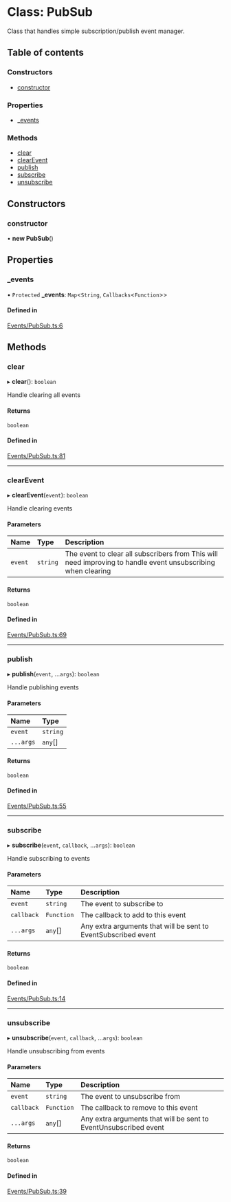 # Class: PubSub

Class that handles simple subscription/publish event manager.

## Table of contents

### Constructors

- [constructor](../wiki/PubSub#constructor)

### Properties

- [\_events](../wiki/PubSub#_events)

### Methods

- [clear](../wiki/PubSub#clear)
- [clearEvent](../wiki/PubSub#clearevent)
- [publish](../wiki/PubSub#publish)
- [subscribe](../wiki/PubSub#subscribe)
- [unsubscribe](../wiki/PubSub#unsubscribe)

## Constructors

### constructor

• **new PubSub**()

## Properties

### \_events

• `Protected` **\_events**: `Map`<`String`, `Callbacks`<`Function`\>\>

#### Defined in

[Events/PubSub.ts:6](https://github.com/JFenlonWork/MooD-Custom-CodeBase-Babel-Ts/blob/a03acf3/Code/src/Events/PubSub.ts#L6)

## Methods

### clear

▸ **clear**(): `boolean`

Handle clearing all events

#### Returns

`boolean`

#### Defined in

[Events/PubSub.ts:81](https://github.com/JFenlonWork/MooD-Custom-CodeBase-Babel-Ts/blob/a03acf3/Code/src/Events/PubSub.ts#L81)

___

### clearEvent

▸ **clearEvent**(`event`): `boolean`

Handle clearing events

#### Parameters

| Name | Type | Description |
| :------ | :------ | :------ |
| `event` | `string` | The event to clear all subscribers from This will need improving to handle event unsubscribing when clearing |

#### Returns

`boolean`

#### Defined in

[Events/PubSub.ts:69](https://github.com/JFenlonWork/MooD-Custom-CodeBase-Babel-Ts/blob/a03acf3/Code/src/Events/PubSub.ts#L69)

___

### publish

▸ **publish**(`event`, ...`args`): `boolean`

Handle publishing events

#### Parameters

| Name | Type |
| :------ | :------ |
| `event` | `string` |
| `...args` | `any`[] |

#### Returns

`boolean`

#### Defined in

[Events/PubSub.ts:55](https://github.com/JFenlonWork/MooD-Custom-CodeBase-Babel-Ts/blob/a03acf3/Code/src/Events/PubSub.ts#L55)

___

### subscribe

▸ **subscribe**(`event`, `callback`, ...`args`): `boolean`

Handle subscribing to events

#### Parameters

| Name | Type | Description |
| :------ | :------ | :------ |
| `event` | `string` | The event to subscribe to |
| `callback` | `Function` | The callback to add to this event |
| `...args` | `any`[] | Any extra arguments that will be sent to EventSubscribed event |

#### Returns

`boolean`

#### Defined in

[Events/PubSub.ts:14](https://github.com/JFenlonWork/MooD-Custom-CodeBase-Babel-Ts/blob/a03acf3/Code/src/Events/PubSub.ts#L14)

___

### unsubscribe

▸ **unsubscribe**(`event`, `callback`, ...`args`): `boolean`

Handle unsubscribing from events

#### Parameters

| Name | Type | Description |
| :------ | :------ | :------ |
| `event` | `string` | The event to unsubscribe from |
| `callback` | `Function` | The callback to remove to this event |
| `...args` | `any`[] | Any extra arguments that will be sent to EventUnsubscribed event |

#### Returns

`boolean`

#### Defined in

[Events/PubSub.ts:39](https://github.com/JFenlonWork/MooD-Custom-CodeBase-Babel-Ts/blob/a03acf3/Code/src/Events/PubSub.ts#L39)

